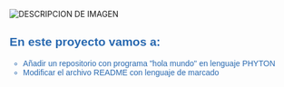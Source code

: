 
![DESCRIPCION DE IMAGEN](https://github.com/febala86/Tarea-01_PIA/assets/148802091/e9ab1bbd-7643-4c35-94f7-cc16b4f62ae6)
<h2><span style="font-family: Calibri, sans-serif; color: rgb(41, 105, 176);">En este proyecto vamos a:</span></h2>
<ul style="list-style-type: circle;">
    <li style="font-family: Calibri, sans-serif; color: rgb(41, 105, 176);">A&ntilde;adir un repositorio con programa &quot;hola mundo&quot; en lenguaje PHYTON&nbsp;</li>
    <li style="font-family: Calibri, sans-serif; color: rgb(41, 105, 176);">Modificar el archivo README con lenguaje de marcado</li>
</ul>
